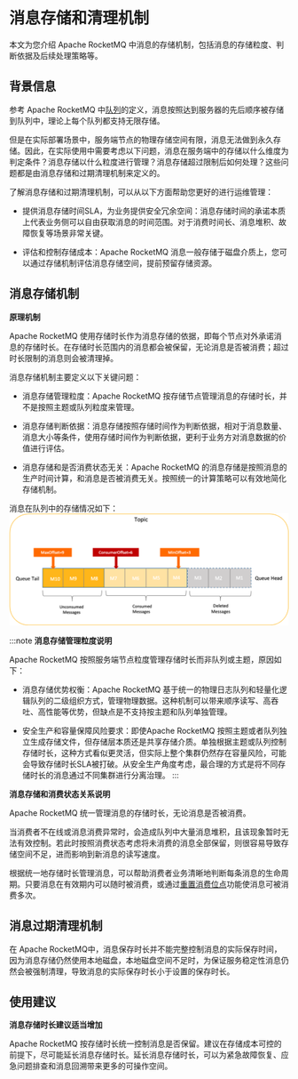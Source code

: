 # 消息存储和清理机制

本文为您介绍 Apache RocketMQ 中消息的存储机制，包括消息的存储粒度、判断依据及后续处理策略等。

## 背景信息

参考 Apache RocketMQ 中[队列](../03-domainModel/03messagequeue.md)的定义，消息按照达到服务器的先后顺序被存储到队列中，理论上每个队列都支持无限存储。

但是在实际部署场景中，服务端节点的物理存储空间有限，消息无法做到永久存储。因此，在实际使用中需要考虑以下问题，消息在服务端中的存储以什么维度为判定条件？消息存储以什么粒度进行管理？消息存储超过限制后如何处理？这些问题都是由消息存储和过期清理机制来定义的。

了解消息存储和过期清理机制，可以从以下方面帮助您更好的进行运维管理：

* 提供消息存储时间SLA，为业务提供安全冗余空间：消息存储时间的承诺本质上代表业务侧可以自由获取消息的时间范围。对于消费时间长、消息堆积、故障恢复等场景非常关键。

* 评估和控制存储成本：Apache RocketMQ 消息一般存储于磁盘介质上，您可以通过存储机制评估消息存储空间，提前预留存储资源。




## 消息存储机制 


**原理机制**

Apache RocketMQ 使用存储时长作为消息存储的依据，即每个节点对外承诺消息的存储时长。在存储时长范围内的消息都会被保留，无论消息是否被消费；超过时长限制的消息则会被清理掉。

消息存储机制主要定义以下关键问题：

* 消息存储管理粒度：Apache RocketMQ 按存储节点管理消息的存储时长，并不是按照主题或队列粒度来管理。

* 消息存储判断依据：消息存储按照存储时间作为判断依据，相对于消息数量、消息大小等条件，使用存储时间作为判断依据，更利于业务方对消息数据的价值进行评估。

* 消息存储和是否消费状态无关：Apache RocketMQ 的消息存储是按照消息的生产时间计算，和消息是否被消费无关。按照统一的计算策略可以有效地简化存储机制。


消息在队列中的存储情况如下：![消息存储](../picture/v5/cleanpolicy.png)

:::note 
**消息存储管理粒度说明**

Apache RocketMQ 按照服务端节点粒度管理存储时长而非队列或主题，原因如下：

* 消息存储优势权衡：Apache RocketMQ 基于统一的物理日志队列和轻量化逻辑队列的二级组织方式，管理物理数据。这种机制可以带来顺序读写、高吞吐、高性能等优势，但缺点是不支持按主题和队列单独管理。

* 安全生产和容量保障风险要求：即使Apache RocketMQ 按照主题或者队列独立生成存储文件，但存储层本质还是共享存储介质。单独根据主题或队列控制存储时长，这种方式看似更灵活，但实际上整个集群仍然存在容量风险，可能会导致存储时长SLA被打破。从安全生产角度考虑，最合理的方式是将不同存储时长的消息通过不同集群进行分离治理。
:::

**消息存储和消费状态关系说明**

Apache RocketMQ 统一管理消息的存储时长，无论消息是否被消费。

当消费者不在线或消息消费异常时，会造成队列中大量消息堆积，且该现象暂时无法有效控制。若此时按照消费状态考虑将未消费的消息全部保留，则很容易导致存储空间不足，进而影响到新消息的读写速度。

根据统一地存储时长管理消息，可以帮助消费者业务清晰地判断每条消息的生命周期。只要消息在有效期内可以随时被消费，或通过[重置消费位点](./09consumerprogress.md)功能使消息可被消费多次。

## 消息过期清理机制

在 Apache RocketMQ中，消息保存时长并不能完整控制消息的实际保存时间，因为消息存储仍然使用本地磁盘，本地磁盘空间不足时，为保证服务稳定性消息仍然会被强制清理，导致消息的实际保存时长小于设置的保存时长。

## 使用建议 


**消息存储时长建议适当增加**

Apache RocketMQ 按存储时长统一控制消息是否保留。建议在存储成本可控的前提下，尽可能延长消息存储时长。延长消息存储时长，可以为紧急故障恢复、应急问题排查和消息回溯带来更多的可操作空间。

